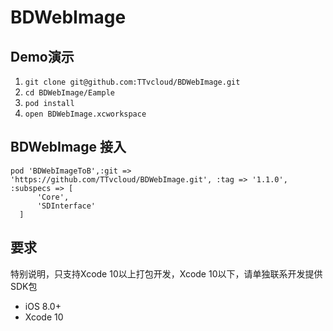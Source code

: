 # BDWebImage

## Demo演示

1. `git clone git@github.com:TTvcloud/BDWebImage.git`
2. `cd BDWebImage/Eample`
3. `pod install`
4. `open BDWebImage.xcworkspace`

## BDWebImage 接入

```rub
pod 'BDWebImageToB',:git => 'https://github.com/TTvcloud/BDWebImage.git', :tag => '1.1.0', :subspecs => [
      'Core',
      'SDInterface'
  ]
```




## 要求

特别说明，只支持Xcode 10以上打包开发，Xcode 10以下，请单独联系开发提供SDK包

* iOS 8.0+
* Xcode 10
